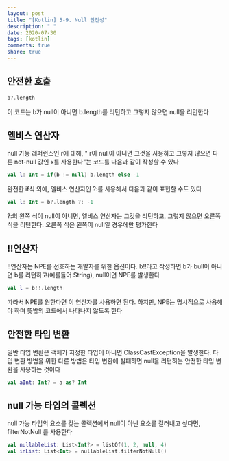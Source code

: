 ```yaml
---
layout: post
title: "[Kotlin] 5-9. Null 안전성"
description: " "
date: 2020-07-30
tags: [kotlin]
comments: true
share: true
---
```


## 안전한 호출

```kotlin
b?.length
```

이 코드는 b가 null이 아니면 b.length를 리턴하고 그렇지 않으면 null을 리턴한다
## 엘비스 연산자
null 가능 레퍼런스인 r에 대해, " r이 null이 아니면 그것을 사용하고 그렇지 않으면 다른 not-null 값인 x를 사용한다"는 코드를 다음과 같이 작성할 수 있다

```kotlin
val l: Int = if(b != null) b.length else -1
```

완전한 if식 외에, 엘비스 연산자인 ?:를 사용해서 다음과 같이 표현할 수도 있다

```kotlin
val l: Int = b?.length ?: -1
```

?:의 왼쪽 식이 null이 아니면, 엘비스 연산자는 그것을 리턴하고, 그렇지 않으면 오른쪽 식을 리턴한다. 오른쪽 식은 왼쪽이 null일 경우에만 평가한다
## !!연산자
!!연산자는 NPE를 선호하는 개발자를 위한 옵션이다. b!!라고 작성하면 b가 bull이 아니면 b를 리턴하고(예를들어 String), null이면 NPE를 발생한다

```kotlin
val l = b!!.length
```

따라서 NPE를 원한다면 이 연산자를 사용하면 된다. 하지만, NPE는 명시적으로 사용해야 하며 뜻밖의 코드에서 나타나지 않도록 한다
## 안전한 타입 변환
일반 타입 변환은 객체가 지정한 타입이 아니면 ClassCastException을 발생한다. 타입 변환 방법을 위한 다른 방법은 타입 변환에 실패하면 null을 리턴하는 안전한 타입 변환을 사용하는 것이다

```kotlin
val aInt: Int? = a as? Int
```

## null 가능 타입의 콜렉션
null 가능 타입의 요소를 갖는 콜렉션에서 null이 아닌 요소를 걸러내고 싶다면, filterNotNull	를 사용한다

```kotlin
val nullableList: List<Int?> = listOf(1, 2, null, 4)
val inList: List<Int> = nullableList.filterNotNull()
```
